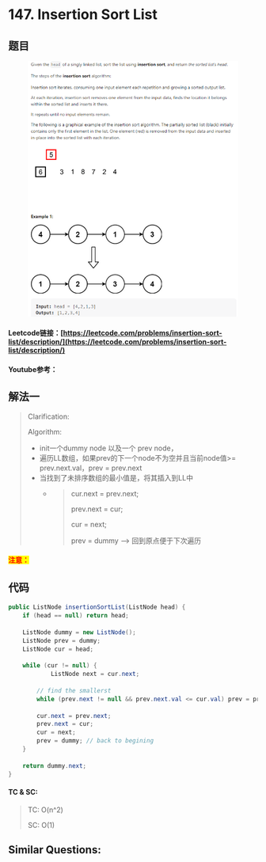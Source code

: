 # 147. Insertion Sort List

## 题目

<figure><img src="../../.gitbook/assets/image (2) (1) (1) (1) (1) (1) (1) (1) (1) (1) (1) (1) (1) (1) (1) (1) (1) (1) (1) (1) (1) (1) (1) (1) (1).png" alt=""><figcaption></figcaption></figure>

#### Leetcode链接：[https://leetcode.com/problems/insertion-sort-list/description/](https://leetcode.com/problems/insertion-sort-list/description/)

#### Youtube参考：

## 解法一

> Clarification:&#x20;
>
> Algorithm:&#x20;
>
> * init一个dummy node 以及一个 prev node，
> * 遍历LL数组，如果prev的下一个node不为空并且当前node值>= prev.next.val，prev = prev.next
> * 当找到了未排序数组的最小值是，将其插入到LL中
>   * > cur.next = prev.next;
>     >
>     > prev.next = cur;
>     >
>     > cur = next;
>     >
>     > prev = dummy --> 回到原点便于下次遍历

#### <mark style="color:red;">注意：</mark>

## 代码

```java
public ListNode insertionSortList(ListNode head) {
    if (head == null) return head;

    ListNode dummy = new ListNode();
    ListNode prev = dummy;
    ListNode cur = head;
    
    while (cur != null) {
            ListNode next = cur.next;

        // find the smallerst
        while (prev.next != null && prev.next.val <= cur.val) prev = prev.next;

        cur.next = prev.next;
        prev.next = cur;
        cur = next;
        prev = dummy; // back to begining
    }

    return dummy.next;
}
```

#### TC & SC:&#x20;

> TC: O(n^2)
>
> SC: O(1)

## **Similar Questions:**&#x20;
